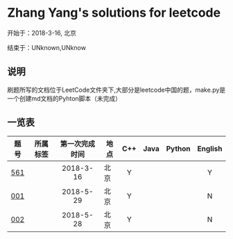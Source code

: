# Zhang Yang's solutions for leetcode
开始于：2018-3-16, 北京

结束于：UNknown,UNknow

## 说明

刷题所写的文档位于LeetCode文件夹下,大部分是leetcode中国的题，make.py是一个创建md文档的Pyhton脚本（未完成）

## 一览表

|题号|所属标签|第一次完成时间|地点|C++|Java|Python|English|
|:--:|:-:|:-:|-|:-:|:-:|:-:|:-:|
|[561](https://github.com/zyzisyz/ZY-LeetCode/blob/master/LeetCode/561/561.md)||2018-3-16|北京|Y|||Y|
|[001](https://github.com/zyzisyz/ZY-LeetCode/tree/master/LeetCode/001/001.md)||2018-5-29|北京|Y|||N|
|[002](https://github.com/zyzisyz/ZY-LeetCode/tree/master/LeetCode/002/002.md)||2018-5-28|北京|Y|||N|